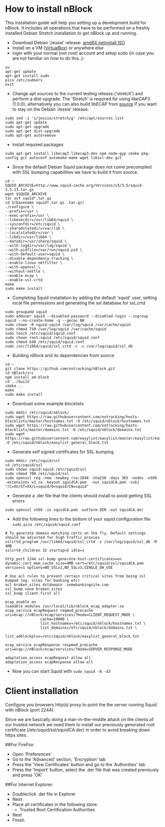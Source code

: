 # How to install nBlock
This installation guide will help you setting up a development build for nBlock. It includes all operations that have to be performed on a freshly installed Debian Stretch installation to get nBlock up and running.

- Download Debian 'Jessie' release: [amd64 netinstall ISO](https://cdimage.debian.org/debian-cd/current/amd64/iso-cd/debian-8.7.1-amd64-netinst.iso)
- Install on a VM ([VirtualBox](https://www.virtualbox.org/wiki/Downloads)) or anywhere else
- login with your normal (not root) account and setup sudo (in case you are not familiar on how to do this..):
```
su
apt-get update
apt-get install sudo
pico /etc/sudoers
exit
```
- Change apt sources to the current testing release ('stretch') and perform a dist-upgrade. The 'Stretch' is required for using libeCAP3 (1.0.0); alternatively you can also build libECAP from [source](http://www.e-cap.org/Downloads) if you want to stay on the Debian 'Jessie' release.
```
sudo sed -i 's/jessie/stretch/g' /etc/apt/sources.list
sudo apt-get update
sudo apt-get upgrade
sudo apt-get dist-upgrade
sudo apt-get autoremove
```

- Install required packages
```
sudo apt-get install libecap3 libecap3-dev npm node-gyp cmake pkg-config gcc autoconf automake make wget libssl-dev git
```

- Since the default Debian Squid package does not come precompiled with SSL bumping capabilities we have to build it from source.
```
cd ~
SQUID_ARCHIVE=http://www.squid-cache.org/Versions/v3/3.5/squid-3.5.13.tar.gz
wget $SQUID_ARCHIVE
tar xvf squid*.tar.gz
cd $(basename squid*.tar.gz .tar.gz)
./configure \
--prefix=/usr \
--exec-prefix=/usr \
--libexecdir=/usr/lib64/squid \
--sysconfdir=/etc/squid \
--sharedstatedir=/var/lib \
--localstatedir=/var \
--libdir=/usr/lib64 \
--datadir=/usr/share/squid \
--with-logdir=/var/log/squid \
--with-pidfile=/var/run/squid.pid \
--with-default-user=squid \
--disable-dependency-tracking \
--enable-linux-netfilter \
--with-openssl \
--without-nettle \
--enable-ecap \
--enable-ssl-crtd
make
sudo make install
```

- Completing Squid installation by adding the default 'squid' user, setting local file permissions and generating the ssl database for ssl_crtd
```
sudo groupadd squid
sudo adduser squid --disabled-password --disabled-login --ingroup squid --no-create-home -q --gecos NA
sudo chown -R squid:squid /var/log/squid /var/cache/squid
sudo chmod 750 /var/log/squid /var/cache/squid
sudo touch /etc/squid/squid.conf
sudo chown root:squid /etc/squid/squid.conf
sudo chmod 640 /etc/squid/squid.conf
sudo /usr/lib64/squid/ssl_crtd -c -s /var/log/squid/ssl_db
```

- Building nBlock and its dependencies from source
```
cd ~
git clone https://github.com/notracking/nBlock.git
cd nBlock/src
npm install ad-block
cd ../build
cmake ..
make
sudo make install
```

- Download some example blocklists
```
sudo mkdir /etc/squid/nblock/
sudo wget https://raw.githubusercontent.com/notracking/hosts-blocklists/master/hostnames.txt -O /etc/squid/nblock/hostnames.txt
sudo wget https://raw.githubusercontent.com/notracking/hosts-blocklists/master/domains.txt -O /etc/squid/nblock/domains.txt
sudo wget https://raw.githubusercontent.com/easylist/easylist/master/easylist/easylist_general_block.txt -O /etc/squid/nblock/easylist_general_block.txt
```

- Generate self signed certificates for SSL bumping
```
sudo mkdir /etc/squid/ssl
cd /etc/squid/ssl
sudo chown squid:squid /etc/squid/ssl
sudo chmod 700 /etc/squid/ssl
sudo openssl req -new -newkey rsa:2048 -sha256 -days 365 -nodes -x509 -extensions v3_ca -keyout squidCA.pem  -out squidCA.pem -subj "/C=XX/ST=XX/L=squid/O=squid/CN=squid"
```

- Generate a .der file that the clients should install to avoid getting SSL errors
```
sudo openssl x509 -in squidCA.pem -outform DER -out squidCA.der
```

- Add the following lines to the bottom of your squid configuration file `sudo pico /etc/squid/squid.conf`
```
# To generate domain matching certs on the fly. Default settings should be adjusted for high traffic proxies
sslcrtd_program /usr/lib64/squid/ssl_crtd -s /var/log/squid/ssl_db -M 4MB
sslcrtd_children 32 startup=5 idle=1

http_port 2244 ssl-bump generate-host-certificates=on dynamic_cert_mem_cache_size=4MB cert=/etc/squid/ssl/squidCA.pem version=1 options=NO_SSLv2,NO_SSLv3,SINGLE_DH_USE

# Use acl rules to prevent certain critical sites from being ssl bumped (eg. sites for banking etc)
acl broken_sites dstdomain .somebankingsite.com
ssl_bump none broken_sites
ssl_bump client-first all

ecap_enable on
loadable_modules /usr/local/lib/nblock_ecap_adapter.so
ecap_service ecapRequest reqmod_precache uri=ecap://nBlock/ecap/services/?mode=CLIENT_REQUEST_MODE \
                cache=10000 \
                list_hostnames=/etc/squid/nblock/hostnames.txt \
                list_domains=/etc/squid/nblock/domains.txt \
                list_adblockplus=/etc/squid/nblock/easylist_general_block.txt

ecap_service ecapResponse respmod_precache uri=ecap://nBlock/ecap/services/?mode=SERVER_RESPONSE_MODE

adaptation_access ecapRequest allow all
adaptation_access ecapResponse allow all
```

- Now you can start Squid with `sudo squid -N -d3`

# Client installation
Configure you browsers http(s) proxy to point the the server running Squid with nBlock (port 2244).

Since we are basically doing a man-in-the-middle attack on the clients of our trusted network we need them to install our previously generated root certificate (/etc/squid/ssl/squidCA.der) in order to avoid breaking down https sites.

##For FireFox:
- Open 'Preferences'
- Go to the 'Advanced' section, 'Encryption' tab
- Press the 'View Certificates' button and go to the 'Authorities' tab
- Press the 'Import' button, select the .der file that was created previously and press 'OK'

##For Internet Explorer:
- Doubleclick .der file in Explorer
- Next
- Place all certificates in the following store:
  - Trusted Root Certification Authorities
- Next
- Finish
